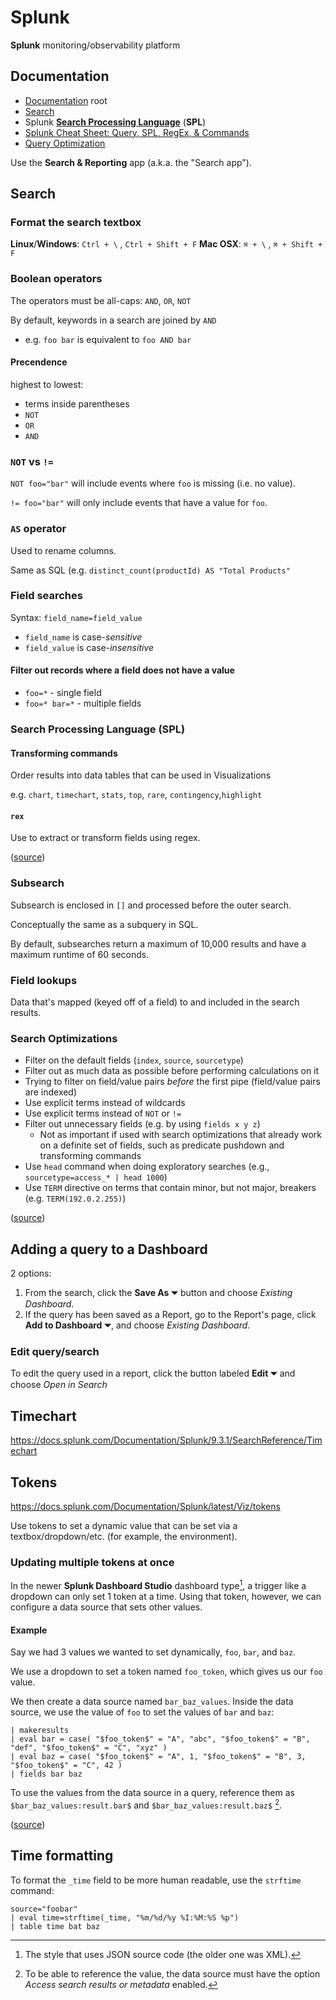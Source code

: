 # Splunk

**Splunk** monitoring/observability platform

## Documentation

- [Documentation](https://docs.splunk.com/Documentation) root
- [Search](https://docs.splunk.com/Documentation/SplunkCloud/9.2.2406/Search/GetstartedwithSearch?ref=hk)
- Splunk [**Search Processing Language**](https://docs.splunk.com/Splexicon:Searchprocessinglanguage) (**SPL**)
- [Splunk Cheat Sheet: Query, SPL, RegEx, & Commands](https://www.splunk.com/en_us/blog/learn/splunk-cheat-sheet-query-spl-regex-commands.html)
- [Query Optimization](https://docs.splunk.com/Documentation/Splunk/9.3.1/Search/Aboutoptimization)

Use the **Search & Reporting** app (a.k.a. the "Search app").

## Search

### Format the search textbox

**Linux**/**Windows**: `Ctrl + \` , `Ctrl + Shift + F`
**Mac OSX**: `⌘ + \` , `⌘ + Shift + F`

### Boolean operators

The operators must be all-caps: `AND`, `OR`, `NOT`

By default, keywords in a search are joined by `AND`

- e.g. `foo bar` is equivalent to `foo AND bar`

#### Precendence

highest to lowest:

- terms inside parentheses
- `NOT`
- `OR`
- `AND`

### `NOT` vs `!=`

`NOT foo="bar"` will include events where `foo` is missing (i.e. no value).

`!= foo="bar"` will only include events that have a value for `foo`.

### `AS` operator

Used to rename columns.

Same as SQL (e.g. `distinct_count(productId) AS "Total Products"`

### Field searches

Syntax: `field_name=field_value`

- `field_name` is case-_sensitive_
- `field_value` is case-_insensitive_

#### Filter out records where a field does not have a value

- `foo=*` - single field
- `foo=* bar=*` - multiple fields

### Search Processing Language (SPL)

#### Transforming commands

Order results into data tables that can be used in Visualizations

e.g. `chart`, `timechart`, `stats`, `top`, `rare`, `contingency`,`highlight`

#### `rex`

Use to extract or transform fields using regex.

([source](https://docs.splunk.com/Documentation/Splunk/9.3.1/SearchReference/Rex))

### Subsearch

Subsearch is enclosed in `[]` and processed before the outer search.

Conceptually the same as a subquery in SQL.

By default, subsearches return a maximum of 10,000 results and have a maximum runtime of 60 seconds.

### Field lookups

Data that's mapped (keyed off of a field) to and included in the search results.

### Search Optimizations

- Filter on the default fields (`index`, `source`, `sourcetype`)
- Filter out as much data as possible before performing calculations on it
- Trying to filter on field/value pairs _before_ the first pipe (field/value pairs are indexed)
- Use explicit terms instead of wildcards
- Use explicit terms instead of `NOT` or `!=`
- Filter out unnecessary fields (e.g. by using `fields x y z`)
  - Not as important if used with search optimizations that already work on a definite set of fields, such as predicate pushdown and transforming commands
- Use `head` command when doing exploratory searches (e.g., `sourcetype=access_* | head 1000`)
- Use `TERM` directive on terms that contain minor, but not major, breakers (e.g. `TERM(192.0.2.255)`)

([source](https://docs.splunk.com/Documentation/Splunk/9.3.1/Search/Quicktipsforoptimization))

## Adding a query to a Dashboard

2 options:

1. From the search, click the **Save As ⏷** button and choose _Existing Dashboard_.
2. If the query has been saved as a Report, go to the Report's page, click **Add to Dashboard ⏷**, and choose _Existing Dashboard_.

### Edit query/search

To edit the query used in a report, click the button labeled **Edit ⏷** and choose _Open in Search_

## Timechart

<https://docs.splunk.com/Documentation/Splunk/9.3.1/SearchReference/Timechart>

## Tokens

<https://docs.splunk.com/Documentation/Splunk/latest/Viz/tokens>

Use tokens to set a dynamic value that can be set via a textbox/dropdown/etc. (for example, the environment).

### Updating multiple tokens at once

In the newer **Splunk Dashboard Studio** dashboard type[^1], a trigger like a dropdown can only set 1 token at a time. Using that token, however, we
can configure a data source that sets other values.

#### Example

Say we had 3 values we wanted to set dynamically, `foo`, `bar`, and `baz`.

We use a dropdown to set a token named `foo_token`, which gives us our `foo` value.

We then create a data source named `bar_baz_values`. Inside the data source, we use the value of `foo` to set the values of `bar` and `baz`:

```splunk
| makeresults
| eval bar = case( "$foo_token$" = "A", "abc", "$foo_token$" = "B", "def", "$foo_token$" = "C", "xyz" )
| eval baz = case( "$foo_token$" = "A", 1, "$foo_token$" = "B", 3, "$foo_token$" = "C", 42 )
| fields bar baz
```

To use the values from the data source in a query, reference them as `$bar_baz_values:result.bar$` and `$bar_baz_values:result.baz$` [^2].

([source](https://help.splunk.com/en/splunk-enterprise/create-dashboards-and-reports/dashboard-studio/9.0/add-dashboard-interactions/setting-tokens-from-search-results-or-search-job-metadata))

[^1]: The style that uses JSON source code (the older one was XML).

[^2]: To be able to reference the value, the data source must have the option _Access search results or metadata_ enabled.

## Time formatting

To format the `_time` field to be more human readable, use the `strftime` command:

```splunk
source="foobar"
| eval time=strftime(_time, "%m/%d/%y %I:%M:%S %p")
| table time bat baz
```
